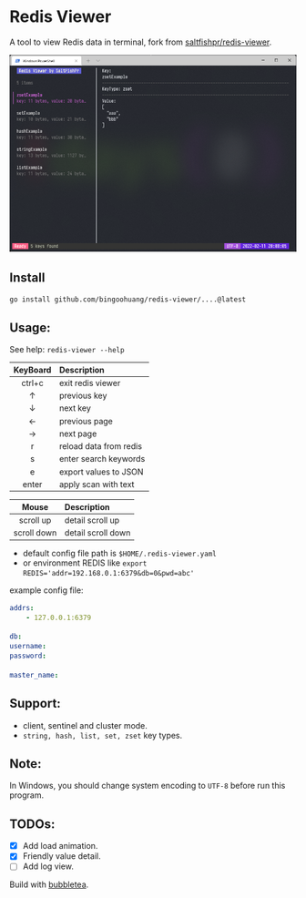 # Redis Viewer

A tool to view Redis data in terminal, fork from [saltfishpr/redis-viewer](https://github.com/saltfishpr/redis-viewer).

![user interface](images/ui.png)

## Install

    go install github.com/bingoohuang/redis-viewer/....@latest

## Usage:

See help: `redis-viewer --help`


| KeyBoard | Description            |
|:--------:|:-----------------------|
|  ctrl+c  | exit redis viewer      |
|    ↑     | previous key           |
|    ↓     | next key               |
|    ←     | previous page          |
|    →     | next page              |
|    r     | reload data from redis |
|    s     | enter search keywords  |
|    e     | export values to JSON  |
|  enter   | apply scan with text   |

|    Mouse    | Description        |
|:-----------:|:-------------------|
|  scroll up  | detail scroll up   |
| scroll down | detail scroll down |


- default config file path is `$HOME/.redis-viewer.yaml` 
- or environment REDIS like `export REDIS='addr=192.168.0.1:6379&db=0&pwd=abc'` 

example config file:

```yaml
addrs:
    - 127.0.0.1:6379

db:
username:
password:

master_name:
```

## Support:

- client, sentinel and cluster mode.
- `string, hash, list, set, zset` key types.

## Note:

In Windows, you should change system encoding to `UTF-8` before run this program.

## TODOs:

-   [x] Add load animation.
-   [x] Friendly value detail.
-   [ ] Add log view.

Build with [bubbletea](https://github.com/charmbracelet/bubbletea).

